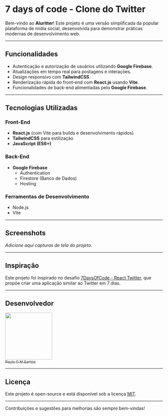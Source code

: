 # 7 days of code - Clone do Twitter

Bem-vindo ao **Aluritter**! Este projeto é uma versão simplificada da popular plataforma de mídia social, desenvolvida para demonstrar práticas modernas de desenvolvimento web.

---

## Funcionalidades

- Autenticação e autorização de usuários utilizando **Google Firebase**.
- Atualizações em tempo real para postagens e interações.
- Design responsivo com **TailwindCSS**.
- Renderização rápida do front-end com **React.js** usando **Vite**.
- Funcionalidades de back-end alimentadas pelo **Google Firebase**.

---

## Tecnologias Utilizadas

### Front-End

- **React.js** (com Vite para builds e desenvolvimento rápidos)
- **TailwindCSS** para estilização
- **JavaScript (ES6+)**

### Back-End

- **Google Firebase**
  - Authentication
  - Firestore (Banco de Dados)
  - Hosting

### Ferramentas de Desenvolvimento

- Node.js
- Vite

---

## Screenshots

_Adicione aqui capturas de tela do projeto._

---

## Inspiração

Este projeto foi inspirado no desafio [7DaysOfCode - React Twitter](https://7daysofcode.io/matricula/react-twitter), que propõe criar uma aplicação similar ao Twitter em 7 dias.

---

## Desenvolvedor

[<img src="https://github.com/paulogm15.png" width=150><br><sub> Paulo G M Santos </sub>](https://www.linkedin.com/in/paulo-santos-a81650106/)

---

## Licença

Este projeto é open-source e está disponível sob a licença [MIT](LICENSE).

---

Contribuições e sugestões para melhorias são sempre bem-vindas!
